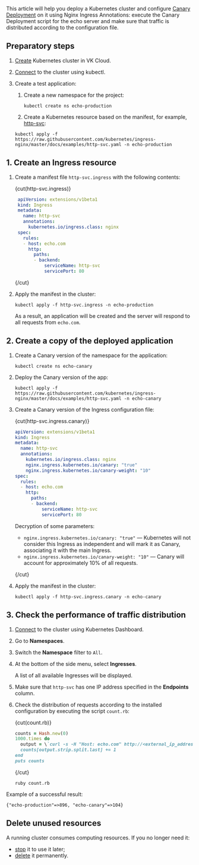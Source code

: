 This article will help you deploy a Kubernetes cluster and configure [Canary Deployment](https://kubernetes.github.io/ingress-nginx/user-guide/nginx-configuration/annotations/#canary) on it using Nginx Ingress Annotations: execute the Canary Deployment script for the echo server and make sure that traffic is distributed according to the configuration file.

## Preparatory steps

1. [Create](/ru/kubernetes/k8s/instructions/create-cluster/create-webui) Kubernetes cluster in VK Cloud.
1. [Connect](/ru/kubernetes/k8s/connect/kubectl) to the cluster using kubectl.
1. Create a test application:

   1. Create a new namespace for the project:

      ```console
      kubectl create ns echo-production
      ```

   1. Create a Kubernetes resource based on the manifest, for example, [http-svc](https://raw.githubusercontent.com/kubernetes/ingress-nginx/master/docs/examples/http-svc.yaml):

   ```console
   kubectl apply -f https://raw.githubusercontent.com/kubernetes/ingress-nginx/master/docs/examples/http-svc.yaml -n echo-production
   ```

## 1. Create an Ingress resource

1. Create a manifest file `http-svc.ingress` with the following contents:

   {cut(http-svc.ingress)}

   ```yaml
    apiVersion: extensions/v1beta1
    kind: Ingress
    metadata:
      name: http-svc
      annotations:
        kubernetes.io/ingress.class: nginx
    spec:
      rules:
      - host: echo.com
        http:
          paths:
          - backend:
              serviceName: http-svc
              servicePort: 80
    ```

   {/cut}

1. Apply the manifest in the cluster:

   ```console
   kubectl apply -f http-svc.ingress -n echo-production
   ```

   As a result, an application will be created and the server will respond to all requests from `echo.com`.

## 2. Create a copy of the deployed application

1. Create a Canary version of the namespace for the application:

   ```console
   kubectl create ns echo-canary
   ```

1. Deploy the Canary version of the app:

   ```console
   kubectl apply -f https://raw.githubusercontent.com/kubernetes/ingress-nginx/master/docs/examples/http-svc.yaml -n echo-canary
   ```

1. Create a Canary version of the Ingress configuration file:

   {cut(http-svc.ingress.canary)}

   ```yaml
   apiVersion: extensions/v1beta1
   kind: Ingress
   metadata:
     name: http-svc
     annotations:
       kubernetes.io/ingress.class: nginx
       nginx.ingress.kubernetes.io/canary: "true"
       nginx.ingress.kubernetes.io/canary-weight: "10"
   spec:
     rules:
     - host: echo.com
       http:
         paths:
         - backend:
             serviceName: http-svc
             servicePort: 80
   ```

   Decryption of some parameters:

   - `nginx.ingress.kubernetes.io/canary: "true"` — Kubernetes will not consider this Ingress as independent and will mark it as Canary, associating it with the main Ingress.
   - `nginx.ingress.kubernetes.io/canary-weight: "10"` — Canary will account for approximately 10% of all requests.

   {/cut}

1. Apply the manifest in the cluster:

   ```console
   kubectl apply -f http-svc.ingress.canary -n echo-canary
   ```

## 3. Check the performance of traffic distribution

1. [Connect](../../../connect/k8s-dashboard) to the cluster using Kubernetes Dashboard.
1. Go to **Namespaces**.
1. Switch the **Namespace** filter to `All`.
1. At the bottom of the side menu, select **Ingresses**.

   A list of all available Ingresses will be displayed.

1. Make sure that `http-svc` has one IP address specified in the **Endpoints** column.
1. Check the distribution of requests according to the installed configuration by executing the script `count.rb`:

   {cut(count.rb)}

   ```ruby
   counts = Hash.new(0)
   1000.times do
     output = \`curl -s -H "Host: echo.com" http://<external_ip_address> | grep 'pod namespace'\`
     counts[output.strip.split.last] += 1
   end
   puts counts
   ```

   {/cut}

   ```console
   ruby count.rb
   ```

Example of a successful result:

```console
{"echo-production"=>896, "echo-canary"=>104}
```

## Delete unused resources

A running cluster consumes computing resources. If you no longer need it:

- [stop](../../../instructions/manage-cluster#start_or_stop_cluster) it to use it later;
- [delete](/en/kubernetes/k8s/instructions/manage-cluster#delete_cluster) it permanently.
